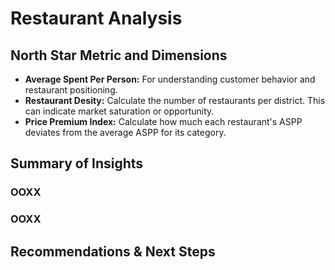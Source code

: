 # Restaurant Analysis



## North Star Metric and Dimensions
- **Average Spent Per Person:** For understanding customer behavior and restaurant positioning.
- **Restaurant Desity:** Calculate the number of restaurants per district. This can indicate market saturation or opportunity.
- **Price Premium Index:** Calculate how much each restaurant's ASPP deviates from the average ASPP for its category.


## Summary of Insights

### OOXX



### OOXX



## Recommendations & Next Steps

